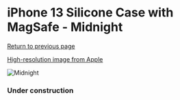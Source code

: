 # iPhone 13 Silicone Case with MagSafe - Midnight

[Return to previous page](/iphone_13)

[High-resolution image from Apple](https://store.storeimages.cdn-apple.com/8756/as-images.apple.com/is/MM2A3?wid=4500&hei=4500&fmt=png)

<div style="width: 384px"><img src="/everypreview/MM2A3.png" alt="Midnight"></div>

### Under construction
